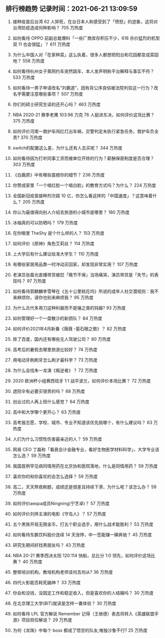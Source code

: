 
## 排行榜趋势 记录时间：2021-06-21 13:09:59
  
  1. 接种疫苗后台湾 62 人猝死，在台日本人称感受到了「愤怒」的迹象，这将对台湾防疫造成何种影响？ 705 万热度
    
  2. 如何看待 OPPO 前副总裁爆料「一些厂商库存积压不少，618 杀价猛烈的机型双 11 也会很猛」？ 611 万热度
    
  3. 为什么中国人对「在家种菜」这么执着，很多人都想把阳台和花园都变成菜园地？ 558 万热度
    
  4. 如何看待杭州女子乘网约车突然跳车，本人发声明称平台解释与事实不符？ 533 万热度
    
  5. 如何看待一男子申请改名“刘霸道”，因有背公序良俗被法院判驳这一行为？改名字需要注意哪些事项？ 507 万热度
    
  6. 你们的硕士研究生读的还开心吗？ 463 万热度
    
  7. NBA 2020-21 赛季老鹰 103:96 力克 76 人挺进东决，如何评价这场比赛？ 375 万热度
    
  8. 如何评价河南一救护车闯红灯出车祸，交警判定未执行紧急任务，救护车负全责? 370 万热度
    
  9. switch的配置这么差，为什么还有人去买呢？ 344 万热度
    
  10. 如何看待因为打听同事工资而被单位开除的行为？薪酬保密制度是否合理？ 303 万热度
    
  11. 《白鹿原》中有哪些震撼你的细节？ 236 万热度
    
  12. 你赞成家里「一个唱红脸一个唱白脸」的教育方式吗？为什么？ 224 万热度
    
  13. 全国新冠疫苗接种剂次超 10 亿，你怎么看这样的「中国速度」？这意味着什么？ 205 万热度
    
  14. 你认为最值得向别人介绍去旅游的小城市是哪里？ 180 万热度
    
  15. 冰袖真的可以防晒吗？ 179 万热度
    
  16. 在你眼里 TheShy 是个什么样的人？ 153 万热度
    
  17. 如何评价《原神》角色艾莉丝？ 114 万热度
    
  18. 上大学后有什么建议给准大学生？ 110 万热度
    
  19. 有哪些家居用品靠一时冲动买回家，却发现非常实用？ 107 万热度
    
  20. 老演员张晨光直播带货被怼「晚节不保」当场痛哭，演员带货是「失节」的表现吗？ 97 万热度
    
  21. 如何看待郭麒麟李雪琴在《五十公里桃花坞》所说的成年人社交潜规则：我不来麻烦你，请你也别来麻烦我？ 95 万热度
    
  22. 为什么古代多用刀这种利器而不是锤之类的钝器? 93 万热度
    
  23. 如何管理好一个一盘散沙的新团队？ 84 万热度
    
  24. 如何评价2021年4月新番《薇薇 -萤石眼之歌》？ 82 万热度
    
  25. 除了百度，国内还有哪些无人驾驶公司？ 80 万热度
    
  26. 高考后的暑假去哪里旅游比较好？ 74 万热度
    
  27. 用电动牙刷刷牙怎么刷才最科学？ 73 万热度
    
  28. 为什么会找朱一龙演《叛逆者》？ 72 万热度
    
  29. 2020 欧洲杯小组赛西班牙 1:1 战平波兰，如何评价本场比赛？ 72 万热度
    
  30. 遮阳伞有必要买很贵的吗？ 68 万热度
    
  31. 创业过的人再上班什么感觉？ 64 万热度
    
  32. 高中和大学哪个更开心？ 63 万热度
    
  33. 高考报志愿，学校、城市、专业不知道该优先挑哪个，有什么建议吗？ 63 万热度
    
  34. 人们为什么习惯性伤害最亲近的人？ 59 万热度
    
  35. 网易 CEO 丁磊称「看衰会计金融专业，看好生物医学材料科学」，大学专业该怎么选？ 59 万热度
    
  36. 我国首例罕见病同情用药在北京协和医院落地，什么是同情用药？ 59 万热度
    
  37. 喜欢你的和你喜欢的会怎么选择？ 59 万热度
    
  38. 高二，天天熬夜刷题，成绩还是很差且持续下滑，为什么呢？该怎么办？ 59 万热度
    
  39. 如何评价aespa成员Ningning(宁艺卓)？ 57 万热度
    
  40. 如何评价刘烨主演的电影《守岛人》？ 57 万热度
    
  41. 五个黑铁开局无限金币，打五个职业选手，用什么战术能胜利？ 53 万热度
    
  42. 如何看待东鹏饮料股价连续 14 天涨停，中一签能赚一辆奔驰？ 45 万热度
    
  43. 研究生期间好找男朋友吗？ 43 万热度
    
  44. NBA 20-21 赛季西决太阳 120:114 快船，总比分 1:0 领先，如何评价这场比赛？ 40 万热度
    
  45. 整顿培训机构，教培机构老师该何去何从? 36 万热度
    
  46. 四代火影能否耗死鼬神？ 33 万热度
    
  47. 你会和没钱，没固定工作和稳定收入，但是喜欢你的人结婚吗？ 30 万热度
    
  48. 在北京理工大学(BIT)就读是怎样一番体验？ 30 万热度
    
  49. 如何看待 LPL 官方解说 Remember 记得（王继德）表态将转入《英雄联盟手游》项目担任解说？ 29 万热度
    
  50. 为何《龙珠》中每个 boss 都成了悟空的队友,唯独沙鲁不行? 25 万热度
    
